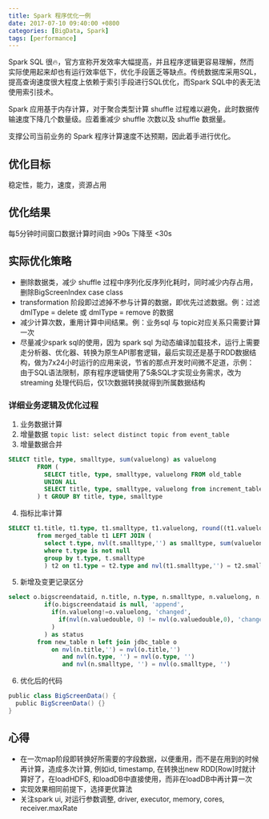 ```yaml
---
title: Spark 程序优化一例
date: 2017-07-10 09:40:00 +0800
categories: [BigData, Spark]
tags: [performance]
---
```


Spark SQL 很🔥，官方宣称开发效率大幅提高，并且程序逻辑更容易理解，然而实际使用起来却也有运行效率低下，优化手段匮乏等缺点。传统数据库采用SQL，提高查询速度很大程度上依赖于索引手段进行SQL优化，而Spark SQL中的表无法使用索引技术。

Spark 应用基于内存计算，对于聚合类型计算 shuffle 过程难以避免，此时数据传输速度下降几个数量级。应着重减少 shuffle 次数以及 shuffle 数据量。

支撑公司当前业务的 Spark 程序计算速度不达预期，因此着手进行优化。

## 优化目标

稳定性，能力，速度，资源占用

## 优化结果

每5分钟时间窗口数据计算时间由 >90s 下降至 <30s

## 实际优化策略

* 删除数据类，减少 shuffle 过程中序列化反序列化耗时，同时减少内存占用，删除BigScreenIndex case class
* transformation 阶段即过滤掉不参与计算的数据，即优先过滤数据。例：过滤 dmlType = delete 或 dmlType = remove 的数据
* 减少计算次数，重用计算中间结果。例：业务sql 与 topic对应关系只需要计算一次
* 尽量减少spark sql的使用，因为 spark sql 为动态编译加载技术，运行上需要走分析器、优化器、转换为原生API那套逻辑，最后实现还是基于RDD数据结构，做为7x24小时运行的应用来说，节省的那点开发时间微不足道，示例：由于SQL语法限制，原有程序逻辑使用了5条SQL才实现业务需求，改为 streaming 处理代码后，仅1次数据转换就得到所属数据结构

### 详细业务逻辑及优化过程

1. 业务数据计算
2. 增量数据 ```topic list: select distinct topic from event_table```
3. 增量数据合并
```sql
SELECT title, type, smalltype, sum(valuelong) as valuelong
        FROM (
          SELECT title, type, smalltype, valuelong FROM old_table
          UNION ALL
          SELECT title, type, smalltype, valuelong from increment_table
        ) t GROUP BY title, type, smalltype
```
4. 指标比率计算
```sql
SELECT t1.title, t1.type, t1.smalltype, t1.valuelong, round((t1.valuelong / t2.valuelong) * 100) as valuedouble
        from merged_table t1 LEFT JOIN (
          select t.type, nvl(t.smalltype,'') as smalltype, sum(valuelong) as valuelong from merged_table t
          where t.type is not null
          group by t.type, t.smalltype
          ) t2 on t1.type = t2.type and nvl(t1.smalltype,'') = t2.smalltype
```
5. 新增及变更记录区分
```sql
select o.bigscreendataid, n.title, n.type, n.smalltype, n.valuelong, n.valuedouble,
          if(o.bigscreendataid is null, 'append',
            if(n.valuelong!=o.valuelong, 'changed',
              if(nvl(n.valuedouble, 0) != nvl(o.valuedouble,0), 'changed', 'none')
            )
          ) as status
        from new_table n left join jdbc_table o
            on nvl(n.title,'') = nvl(o.title,'')
               and nvl(n.type, '') = nvl(o.type, '')
               and nvl(n.smalltype, '') = nvl(o.smalltype, '')
```
6. 优化后的代码
```scala
public class BigScreenData() {
  public BigScreenData() {}
}
```

## 心得

* 在一次map阶段即转换好所需要的字段数据，以便重用，而不是在用到的时候再计算，造成多次计算, 例如id, timestamp, 在转换出new RDD[Row]时就计算好了，在loadHDFS, 和loadDB中直接使用，而非在loadDB中再计算一次
* 实现效果相同前提下，选择更优算法
* 关注spark ui, 对运行参数调整, driver, executor, memory, cores, receiver.maxRate
